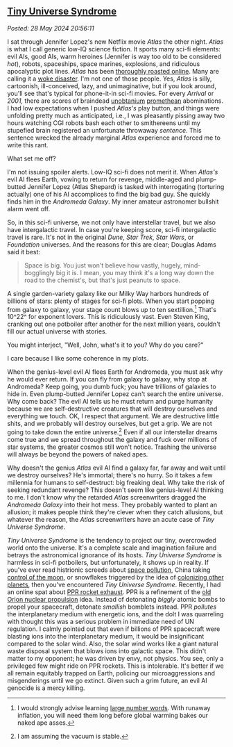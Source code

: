 
[Tiny Universe Syndrome](http://analyzethedatanotthedrivel.org/2024/05/28/tiny-universe-syndrome/)
--------------------------------------------------------------------------------------------------

*Posted: 28 May 2024 20:56:11*

I sat through Jennifer Lopez's new Netflix movie *Atlas* the other
night. *Atlas* is what I call generic low-IQ science fiction. It sports
many sci-fi elements: evil AIs, good AIs, warm heroines (Jennifer is way
too old to be considered *hot*), robots, spaceships, space marines,
explosions, and ridiculous apocalyptic plot lines. *Atlas* has been
[thoroughly roasted
online](https://www.rottentomatoes.com/m/atlas_2024). Many are calling
it a [woke
disaster](https://www.msn.com/en-us/money/news/you-re-about-to-get-a-sale-on-nvidia-jim-cramer-shares-insight-on-buying-during-pullbacks/ar-BB1n9fmx).
I'm not one of those people. Yes, *Atlas* is silly, cartoonish,
ill-conceived, lazy, and unimaginative, but if you look around, you'll
see that's typical for phone-it-in sci-fi movies. For every *Arrival* or
*2001,* there are scores of braindead
[unobtanium](https://james-camerons-avatar.fandom.com/wiki/Unobtanium)
[promethean](https://www.rottentomatoes.com/m/prometheus_2012)
abominations. I had low expectations when I pushed *Atlas's* play
button, and things were unfolding pretty much as anticipated, i.e., I
was pleasantly pissing away two hours watching CGI robots bash each
other to smithereens until my stupefied brain registered an unfortunate
throwaway *sentence*. This sentence wrecked the already marginal *Atlas*
experience and forced me to write this rant.

What set me off?

I'm not issuing spoiler alerts. Low-IQ sci-fi does not merit it. When
*Atlas's* evil AI flees Earth, vowing to return for revenge, middle-aged
and plump-butted Jennifer Lopez (Atlas Shepard) is tasked with
interrogating (torturing actually) one of his AI accomplices to find the
big bad guy. She quickly finds him in the *Andromeda Galaxy*. My inner
amateur astronomer bullshit alarm went off.

So, in this sci-fi universe, we not only have interstellar travel, but
we also have intergalactic travel. In case you're keeping score, sci-fi
intergalactic travel is rare. It's not in the original *Dune*, *Star
Trek*, *Star Wars*, or *Foundation* universes. And the reasons for this
are clear; Douglas Adams said it best:

> Space is big. You just won't believe how vastly, hugely,
> mind-bogglingly big it is. I mean, you may think it's a long way down
> the road to the chemist's, but that's just peanuts to space.

A single garden-variety galaxy like our Milky Way harbors hundreds of
billions of stars: plenty of stages for sci-fi plots. When you start
popping from galaxy to galaxy, your stage count blows up to ten
sextillion.[^8170x1] That's 10^22^ for exponent lovers. This is ridiculously
vast. Even Steven King, cranking out one potboiler after another for the
next million years, couldn't fill our actual universe with stories.

You might interject, "Well, John, what's it to you? Why do you care?"

I care because I like some coherence in my plots.

When the genius-level evil AI flees Earth for Andromeda, you must ask
why he would ever return. If you can fly from galaxy to galaxy, why stop
at Andromeda? Keep going, you dumb fuck; you have trillions of galaxies
to hide in. Even plump-butted Jennifer Lopez can't search the entire
universe. Why come back? The evil AI tells us he must return and purge
humanity because we are self-destructive creatures that will destroy
ourselves and everything we touch. OK, I respect that argument. We are
destructive little shits, and we probably will destroy ourselves, but
get a grip. We are not going to take down the entire universe.[^8170x2] Even
if all our interstellar dreams come true and we spread throughout the
galaxy and fuck over millions of star systems, the greater cosmos still
won't notice. Trashing the universe will always be beyond the powers of
naked apes.

Why doesn't the genius *Atlas* evil AI find a galaxy far, far away and
wait until we destroy ourselves? He's immortal; there's no hurry. So
it takes a few millennia for humans to self-destruct: big freaking deal.
Why take the risk of seeking redundant revenge? This doesn't seem like
genius-level AI thinking to me. I don't know why the retarded *Atlas*
screenwriters dragged the *Andromeda Galaxy* into their hot mess. They
probably wanted to plant an allusion; it makes people think they're
clever when they catch allusions, but whatever the reason, the *Atlas*
screenwriters have an acute case of *Tiny Universe Syndrome*.

*Tiny Universe Syndrome* is the tendency to project our tiny,
overcrowded world onto the universe. It's a complete scale and
imagination failure and betrays the astronomical ignorance of its hosts.
*Tiny Universe Syndrome* is harmless in sci-fi potboilers, but
unfortunately, it shows up in reality. If you've ever read histrionic
screeds about [space
pollution](https://www.weforum.org/agenda/2022/07/environmental-impact-space-debris-how-to-solve-it/),
China taking [control of the
moon](https://www.npr.org/2024/05/06/1249249941/nasa-bill-nelson-moon-artemis-china-starliner),
or snowflakes triggered by the idea of [colonizing other
planets](https://theconversation.com/the-billionaire-space-race-reflects-a-colonial-mindset-that-fails-to-imagine-a-different-world-165235),
then you've encountered *Tiny Universe Syndrome*. Recently, I had an
online spat about [PPR rocket
exhaust](https://www.nasa.gov/directorates/stmd/niac/niac-studies/pulsed-plasma-rocket-ppr-shielded-fast-transits-for-humans-to-mars/).
PPR is a refinement of the [old Orion nuclear
propulsion](https://en.wikipedia.org/wiki/Project_Orion_(nuclear_propulsion))
idea. Instead of detonating *biggly* atomic bombs to propel your
spacecraft, detonate *smallish* bomblets instead. PPR *pollutes* the
interplanetary medium with energetic ions, and the dolt I was quarreling
with thought this was a serious problem in immediate need of UN
regulation. I calmly pointed out that even if billions of PPR spacecraft
were blasting ions into the interplanetary medium, it would be
insignificant compared to the solar wind. Also, the solar wind works
like a giant natural waste disposal system that blows ions into galactic
space. This didn't matter to my opponent; he was driven by envy, not
physics. You see, only a privileged few might ride on PPR rockets. This
is intolerable. It's better if we all remain equitably trapped on Earth,
policing our microaggressions and misgenderings until we go extinct.
Given such a grim future, an evil AI genocide is a mercy killing.

[^8170x1]: I would strongly advise learning [large number
    words](https://lcn2.github.io/mersenne-english-name/tenpower/tenpower.html).
    With runaway inflation, you will need them long before global
    warming bakes our naked ape asses.

[^8170x2]: I am assuming the vacuum is stable.
